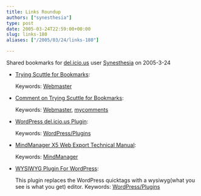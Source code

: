```yaml
---
title: Links Roundup
authors: ["synesthesia"]
type: post
date: 2005-03-24T22:59:00+00:00
slug: links-180 
aliases: ["/2005/03/24/links-180"]

---
```

Shared bookmarks for [del.icio.us][1] user  [Synesthesia][2] on 2005-3-24

  * [Trying Scuttle for Bookmarks][3]:
   
    Keywords: [Webmaster][4]
  * [Comment on Trying Scuttle for Bookmarks][5]:
   
    Keywords: [Webmaster][4], [mycomments][6]
  * [WordPress del.icio.us Plugin][7]:
   
    Keywords: [WordPress/Plugins][8]
  * [MindManager X5 Web Export Technical Manual][9]:
   
    Keywords: [MindManager][10]
  * [WYSIWYG Plugin For WordPress][11]:
  
    This plugin replaces the WordPress quicktags with a wysiwyg(what you see is what you get) editor. Keywords: [WordPress/Plugins][8]

 [1]: https://del.icio.us/
 [2]: https://del.icio.us/synesthesia
 [3]: https://jayseae.cxliv.org/2005/03/24/trying_scuttle_for_bookmarks.html "https://jayseae.cxliv.org/2005/03/24/trying_scuttle_for_bookmarks.html"
 [4]: https://del.icio.us/synesthesia/Webmaster
 [5]: https://jayseae.cxliv.org/2005/03/24/trying_scuttle_for_bookmarks.html#julian_002593 "https://jayseae.cxliv.org/2005/03/24/trying_scuttle_for_bookmarks.html#julian_002593"
 [6]: https://del.icio.us/synesthesia/mycomments
 [7]: https://linuxbrit.co.uk/blog/2004/10/01/wordpress-delicious-plugin-10/ "https://linuxbrit.co.uk/blog/2004/10/01/wordpress-delicious-plugin-10/"
 [8]: https://del.icio.us/synesthesia/WordPress/Plugins
 [9]: https://www.mindjet.com/us/devzone/x5/mm5_web_export_tech_manual/ "https://www.mindjet.com/us/devzone/x5/mm5_web_export_tech_manual/"
 [10]: https://del.icio.us/synesthesia/MindManager
 [11]: https://www.mudbomb.com/archives/2005/02/02/wysiwyg-plugin-for-wordpress/ "https://www.mudbomb.com/archives/2005/02/02/wysiwyg-plugin-for-wordpress/"